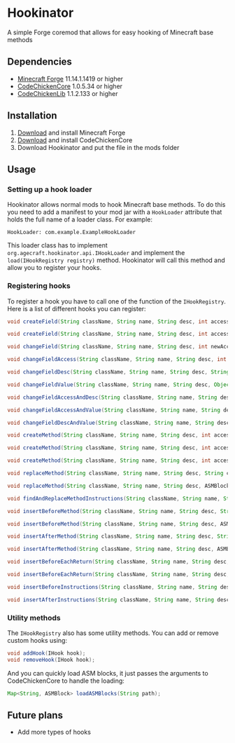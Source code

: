 # Hookinator

A simple Forge coremod that allows for easy hooking of Minecraft base methods

## Dependencies
* [Minecraft Forge](http://minecraftforge.net) 11.14.1.1419 or higher
* [CodeChickenCore](http://www.minecraftforum.net/forums/mapping-and-modding/minecraft-mods/1279956-chickenbones-mods) 1.0.5.34 or higher
* [CodeChickenLib](http://www.minecraftforum.net/forums/mapping-and-modding/minecraft-mods/1279956-chickenbones-mods) 1.1.2.133 or higher

## Installation
1. [Download](http://files.minecraftforge.net) and install Minecraft Forge
2. [Download](http://chickenbones.net/Pages/links.html) and install CodeChickenCore
3. Download Hookinator and put the file in the mods folder

## Usage
### Setting up a hook loader
Hookinator allows normal mods to hook Minecraft base methods. To do this you need to add a manifest to your mod jar with a `HookLoader` attribute that holds the full name of a loader class. For example:
```
HookLoader: com.example.ExampleHookLoader
```
This loader class has to implement `org.agecraft.hookinator.api.IHookLoader` and implement the `load(IHookRegistry registry)` method. Hookinator will call this method and allow you to register your hooks.

### Registering hooks
To register a hook you have to call one of the function of the `IHookRegistry`. Here is a list of different hooks you can register:
```java
void createField(String className, String name, String desc, int access);

void createField(String className, String name, String desc, int access, Object value);

void changeField(String className, String name, String desc, int newAccess, String newDesc, Object newValue);

void changeFieldAccess(String className, String name, String desc, int newAccess);

void changeFieldDesc(String className, String name, String desc, String newDesc);

void changeFieldValue(String className, String name, String desc, Object newValue);

void changeFieldAccessAndDesc(String className, String name, String desc, int newAccess, String newDesc);

void changeFieldAccessAndValue(String className, String name, String desc, int newAccess, Object newValue);

void changeFieldDescAndValue(String className, String name, String desc, String newDesc, Object newValue);

void createMethod(String className, String name, String desc, int access, String[] exceptions);

void createMethod(String className, String name, String desc, int access, String[] exceptions, InsnList instructions);

void createMethod(String className, String name, String desc, int access, String[] exceptions, ASMBlock instructions);

void replaceMethod(String className, String name, String desc, String callClassName, String callName);

void replaceMethod(String className, String name, String desc, ASMBlock replacement);

void findAndReplaceMethodInstructions(String className, String name, String desc, ASMBlock needle, ASMBlock replacement);

void insertBeforeMethod(String className, String name, String desc, String callClassName, String callName);

void insertBeforeMethod(String className, String name, String desc, ASMBlock insertion);

void insertAfterMethod(String className, String name, String desc, String callClassName, String callName);

void insertAfterMethod(String className, String name, String desc, ASMBlock insertion);

void insertBeforeEachReturn(String className, String name, String desc, String callClassName, String callName);

void insertBeforeEachReturn(String className, String name, String desc, ASMBlock insertion);

void insertBeforeInstructions(String className, String name, String desc, ASMBlock needle, ASMBlock insertion);

void insertAfterInstructions(String className, String name, String desc, ASMBlock needle, ASMBlock insertion);
```

### Utility methods
The `IHookRegistry` also has some utility methods. You can add or remove custom hooks using:
```java
void addHook(IHook hook);
void removeHook(IHook hook);
```

And you can quickly load ASM blocks, it just passes the arguments to CodeChickenCore to handle the loading:
```java
Map<String, ASMBlock> loadASMBlocks(String path);
```

## Future plans
* Add more types of hooks
